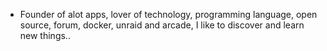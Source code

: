 - Founder of alot apps, lover of technology, programming language, open source, forum, docker, unraid and arcade, I like to discover and learn new things..
  <br>






















































































































































































































































































































































































































































































































































































































































































































































































































































































































































































































































































































































































































































































































































































































































































































































































































































































































































































































































































































































































































































































































































































































































































































































































































































































































































































































































































































































































































































































































































































































































































































































































































































































































































































































































































































































































































































































































































































































































































































































































































































































































































































































































































































































































































































































































































































































































































































































































































































































































































































































































































































































































































































































































































































































































































































































































































































































































































































































































































































































































































































































